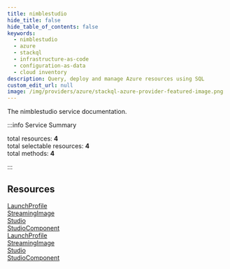 ```yaml
---
title: nimblestudio
hide_title: false
hide_table_of_contents: false
keywords:
  - nimblestudio
  - azure
  - stackql
  - infrastructure-as-code
  - configuration-as-data
  - cloud inventory
description: Query, deploy and manage Azure resources using SQL
custom_edit_url: null
image: /img/providers/azure/stackql-azure-provider-featured-image.png
---
```


The nimblestudio service documentation.

:::info Service Summary

<div class="row">
<div class="providerDocColumn">
<span>total resources:&nbsp;<b>4</b></span><br />
<span>total selectable resources:&nbsp;<b>4</b></span><br />
<span>total methods:&nbsp;<b>4</b></span><br />
</div>
</div>

:::

## Resources
<div class="row">
<div class="providerDocColumn">
<a href="/providers/azure/nimblestudio/LaunchProfile/">LaunchProfile</a><br />
<a href="/providers/azure/nimblestudio/StreamingImage/">StreamingImage</a><br />
<a href="/providers/azure/nimblestudio/Studio/">Studio</a><br />
<a href="/providers/azure/nimblestudio/StudioComponent/">StudioComponent</a>
</div>
<div class="providerDocColumn">
<a href="/providers/azure/nimblestudio/LaunchProfile/">LaunchProfile</a><br />
<a href="/providers/azure/nimblestudio/StreamingImage/">StreamingImage</a><br />
<a href="/providers/azure/nimblestudio/Studio/">Studio</a><br />
<a href="/providers/azure/nimblestudio/StudioComponent/">StudioComponent</a>
</div>
</div>